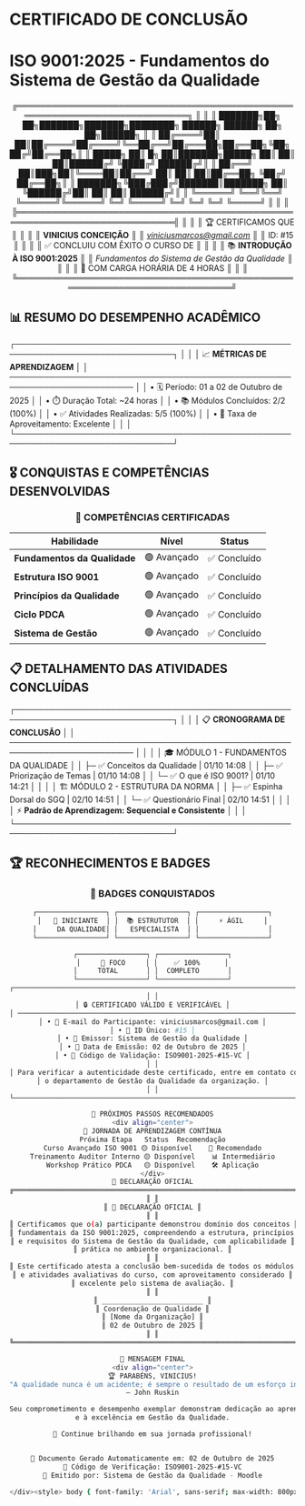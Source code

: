 # CERTIFICADO DE CONCLUSÃO
# ISO 9001:2025 - Fundamentos do Sistema de Gestão da Qualidade

<div align="center">

╔══════════════════════════════════════════════════════════════════════════════╗
║                                                                              ║
║  ███████╗██╗    ██╗███████╗███████╗████████╗ ██████╗ ██████╗ ██╗   ██╗██████╗ ║
║  ██╔════╝██║    ██║██╔════╝██╔════╝╚══██╔══╝██╔═══██╗██╔══██╗╚██╗ ██╔╝██╔══██╗║
║  █████╗  ██║ █╗ ██║███████╗█████╗     ██║   ██║   ██║██████╔╝ ╚████╔╝ ██████╔╝║
║  ██╔══╝  ██║███╗██║╚════██║██╔══╝     ██║   ██║   ██║██╔══██╗  ╚██╔╝  ██╔══██╗║
║  ███████╗╚███╔███╔╝███████║███████╗   ██║   ╚██████╔╝██║  ██║   ██║   ██████╔╝║
║  ╚══════╝ ╚══╝╚══╝ ╚══════╝╚══════╝   ╚═╝    ╚═════╝ ╚═╝  ╚═╝   ╚═╝   ╚═════╝ ║
║                                                                              ║
╠══════════════════════════════════════════════════════════════════════════════╣
║                                                                              ║
║  🏆 CERTIFICAMOS QUE                                                        ║
║                                                                              ║
║  **VINICIUS CONCEIÇÃO**                                                     ║
║  *viniciusmarcos@gmail.com*                                                 ║
║  ID: #15                                                                     ║
║                                                                              ║
║  ✅ CONCLUIU COM ÊXITO O CURSO DE                                           ║
║                                                                              ║
║  📚 **INTRODUÇÃO À ISO 9001:2025**                                          ║
║  *Fundamentos do Sistema de Gestão da Qualidade*                            ║
║                                                                              ║
║  🎯 COM CARGA HORÁRIA DE 4 HORAS                                            ║
║                                                                              ║
╚══════════════════════════════════════════════════════════════════════════════╝

</div>

## 📊 RESUMO DO DESEMPENHO ACADÊMICO

┌──────────────────────────────────────────────────────────────────────────────┐
│                                                                              │
│  📈 **MÉTRICAS DE APRENDIZAGEM**                                            │
│  ────────────────────────────────────────────────────────────────────────  │
│  • 🗓️ Período: 01 a 02 de Outubro de 2025                                   │
│  • ⏱️ Duração Total: ~24 horas                                              │
│  • 📚 Módulos Concluídos: 2/2 (100%)                                        │
│  • ✅ Atividades Realizadas: 5/5 (100%)                                      │
│  • 🎯 Taxa de Aproveitamento: Excelente                                      │
│                                                                              │
└──────────────────────────────────────────────────────────────────────────────┘

## 🎖️ CONQUISTAS E COMPETÊNCIAS DESENVOLVIDAS

<div align="center">

### 🏅 COMPETÊNCIAS CERTIFICADAS

| Habilidade | Nível | Status |
|------------|-------|--------|
| **Fundamentos da Qualidade** | 🟢 Avançado | ✅ Concluído |
| **Estrutura ISO 9001** | 🟢 Avançado | ✅ Concluído |
| **Princípios da Qualidade** | 🟢 Avançado | ✅ Concluído |
| **Ciclo PDCA** | 🟢 Avançado | ✅ Concluído |
| **Sistema de Gestão** | 🟢 Avançado | ✅ Concluído |

</div>

## 📋 DETALHAMENTO DAS ATIVIDADES CONCLUÍDAS

┌──────────────────────────────────────────────────────────────────────────────┐
│                                                                              │
│  📋 **CRONOGRAMA DE CONCLUSÃO**                                             │
│  ────────────────────────────────────────────────────────────────────────  │
│                                                                              │
│  🎓 MÓDULO 1 - FUNDAMENTOS DA QUALIDADE                                     │
│  ├─ ✅ Conceitos da Qualidade | 01/10 14:08                                  │
│  ├─ ✅ Priorização de Temas | 01/10 14:08                                    │
│  └─ ✅ O que é ISO 9001? | 01/10 14:21                                       │
│                                                                              │
│  🏗️ MÓDULO 2 - ESTRUTURA DA NORMA                                          │
│  ├─ ✅ Espinha Dorsal do SGQ | 02/10 14:51                                   │
│  └─ ✅ Questionário Final | 02/10 14:51                                      │
│                                                                              │
│  ⚡ **Padrão de Aprendizagem: Sequencial e Consistente**                     │
│                                                                              │
└──────────────────────────────────────────────────────────────────────────────┘

## 🏆 RECONHECIMENTOS E BADGES

<div align="center">

### 🎨 BADGES CONQUISTADOS

```bash
┌─────────────────┐ ┌─────────────────┐ ┌─────────────────┐
│   🏅 INICIANTE  │ │  📚 ESTRUTUTOR  │ │     ⚡ ÁGIL     │
│     DA QUALIDADE│ │   ESPECIALISTA  │ │                 │
└─────────────────┘ └─────────────────┘ └─────────────────┘

┌─────────────────┐ ┌─────────────────┐
│     🎯 FOCO     │ │    ✅ 100%      │
│     TOTAL       │ │  COMPLETO       │
└─────────────────┘ └─────────────────┘
┌──────────────────────────────────────────────────────────────────────────────┐
│ │
│ 🔒 CERTIFICADO VÁLIDO E VERIFICÁVEL │
│ ──────────────────────────────────────────────────────────────────────── │
│ • 📧 E-mail do Participante: viniciusmarcos@gmail.com │
│ • 🔢 ID Único: #15 │
│ • 🏢 Emissor: Sistema de Gestão da Qualidade │
│ • 📅 Data de Emissão: 02 de Outubro de 2025 │
│ • 🎯 Código de Validação: ISO9001-2025-#15-VC │
│ │
│ Para verificar a autenticidade deste certificado, entre em contato com │
│ o departamento de Gestão da Qualidade da organização. │
│ │
└──────────────────────────────────────────────────────────────────────────────┘

🎯 PRÓXIMOS PASSOS RECOMENDADOS
<div align="center">
🚀 JORNADA DE APRENDIZAGEM CONTÍNUA
Próxima Etapa	Status	Recomendação
Curso Avançado ISO 9001	🟡 Disponível	🎯 Recomendado
Treinamento Auditor Interno	🟡 Disponível	📊 Intermediário
Workshop Prático PDCA	🟡 Disponível	🛠️ Aplicação
</div>
📜 DECLARAÇÃO OFICIAL
╔══════════════════════════════════════════════════════════════════════════════╗
║ ║
║ 📜 DECLARAÇÃO OFICIAL ║
║ ║
║ Certificamos que o(a) participante demonstrou domínio dos conceitos ║
║ fundamentais da ISO 9001:2025, compreendendo a estrutura, princípios ║
║ e requisitos do Sistema de Gestão da Qualidade, com aplicabilidade ║
║ prática no ambiente organizacional. ║
║ ║
║ Este certificado atesta a conclusão bem-sucedida de todos os módulos ║
║ e atividades avaliativas do curso, com aproveitamento considerado ║
║ excelente pelo sistema de avaliação. ║
║ ║
║ _________________________ ║
║ Coordenação de Qualidade ║
║ [Nome da Organização] ║
║ 02 de Outubro de 2025 ║
║ ║
╚══════════════════════════════════════════════════════════════════════════════╝

🎉 MENSAGEM FINAL
<div align="center">
🏆 PARABÉNS, VINICIUS!
"A qualidade nunca é um acidente; é sempre o resultado de um esforço inteligente."
— John Ruskin

Seu comprometimento e desempenho exemplar demonstram dedicação ao aprendizado
e à excelência em Gestão da Qualidade.

🌟 Continue brilhando em sua jornada profissional!


📄 Documento Gerado Automaticamente em: 02 de Outubro de 2025
🔗 Código de Verificação: ISO9001-2025-#15-VC
🏢 Emitido por: Sistema de Gestão da Qualidade - Moodle

</div><style> body { font-family: 'Arial', sans-serif; max-width: 800px; margin: 0 auto; padding: 20px; background-color: #f5f5f5; } .certificate-container { background: white; padding: 40px; border-radius: 15px; box-shadow: 0 10px 30px rgba(0,0,0,0.1); border: 2px solid #2c3e50; } .header { text-align: center; margin-bottom: 30px; } .badges { display: flex; justify-content: center; gap: 10px; margin: 20px 0; } .badge { padding: 10px 15px; background: #3498db; color: white; border-radius: 20px; font-size: 12px; } table { width: 100%; border-collapse: collapse; margin: 20px 0; } th, td { border: 1px solid #ddd; padding: 12px; text-align: left; } th { background-color: #2c3e50; color: white; } .signature { margin-top: 40px; text-align: center; } .footer { text-align: center; margin-top: 40px; font-size: 12px; color: #7f8c8d; } </style>

